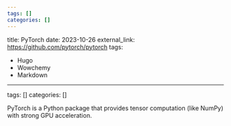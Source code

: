 ```yaml
---
tags: []
categories: []
---
```

title: PyTorch
date: 2023-10-26
external_link: https://github.com/pytorch/pytorch
tags:
  - Hugo
  - Wowchemy
  - Markdown
---
tags: []
categories: []

PyTorch is a Python package that provides tensor computation (like NumPy) with strong GPU acceleration.

<!--more-->
